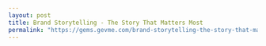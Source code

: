 ```yaml
---
layout: post
title: Brand Storytelling - The Story That Matters Most
permalink: "https://gems.gevme.com/brand-storytelling-the-story-that-matters-most"
---
```

